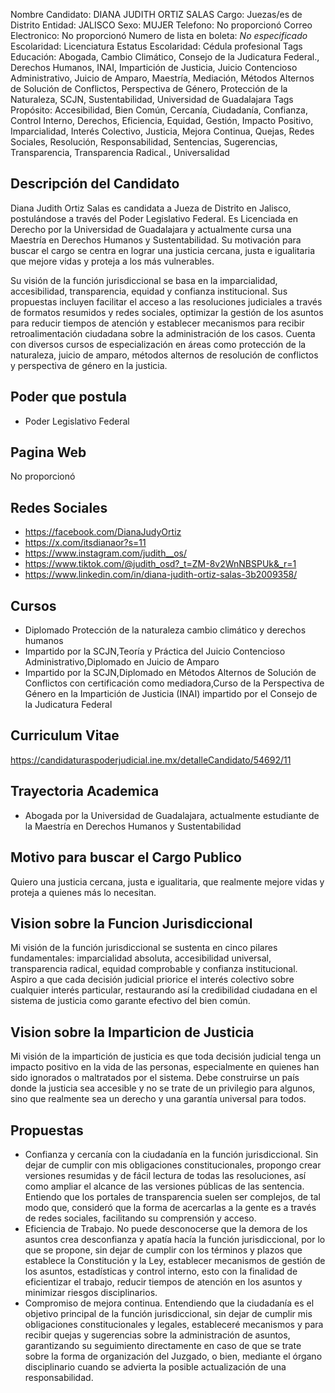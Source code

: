 Nombre Candidato: DIANA JUDITH ORTIZ SALAS
Cargo: Juezas/es de Distrito
Entidad: JALISCO
Sexo: MUJER
Telefono: No proporcionó
Correo Electronico: No proporcionó
Numero de lista en boleta: *No especificado*
Escolaridad: Licenciatura
Estatus Escolaridad: Cédula profesional
Tags Educación: Abogada, Cambio Climático, Consejo de la Judicatura Federal., Derechos Humanos, INAI, Impartición de Justicia, Juicio Contencioso Administrativo, Juicio de Amparo, Maestría, Mediación, Métodos Alternos de Solución de Conflictos, Perspectiva de Género, Protección de la Naturaleza, SCJN, Sustentabilidad, Universidad de Guadalajara
Tags Propósito: Accesibilidad, Bien Común, Cercanía, Ciudadanía, Confianza, Control Interno, Derechos, Eficiencia, Equidad, Gestión, Impacto Positivo, Imparcialidad, Interés Colectivo, Justicia, Mejora Continua, Quejas, Redes Sociales, Resolución, Responsabilidad, Sentencias, Sugerencias, Transparencia, Transparencia Radical., Universalidad


## Descripción del Candidato 

Diana Judith Ortiz Salas es candidata a Jueza de Distrito en Jalisco, postulándose a través del Poder Legislativo Federal. Es Licenciada en Derecho por la Universidad de Guadalajara y actualmente cursa una Maestría en Derechos Humanos y Sustentabilidad. Su motivación para buscar el cargo se centra en lograr una justicia cercana, justa e igualitaria que mejore vidas y proteja a los más vulnerables.

Su visión de la función jurisdiccional se basa en la imparcialidad, accesibilidad, transparencia, equidad y confianza institucional. Sus propuestas incluyen facilitar el acceso a las resoluciones judiciales a través de formatos resumidos y redes sociales, optimizar la gestión de los asuntos para reducir tiempos de atención y establecer mecanismos para recibir retroalimentación ciudadana sobre la administración de los casos. Cuenta con diversos cursos de especialización en áreas como protección de la naturaleza, juicio de amparo, métodos alternos de resolución de conflictos y perspectiva de género en la justicia.


## Poder que postula

- Poder Legislativo Federal


## Pagina Web

No proporcionó


## Redes Sociales

- https://facebook.com/DianaJudyOrtiz
- https://x.com/itsdianaor?s=11
- https://www.instagram.com/judith__os/
- https://www.tiktok.com/@judith_osd?_t=ZM-8v2WnNBSPUk&_r=1
- https://www.linkedin.com/in/diana-judith-ortiz-salas-3b2009358/


## Cursos

- Diplomado Protección de la naturaleza cambio climático y derechos humanos
- Impartido por la SCJN,Teoría y Práctica del Juicio Contencioso Administrativo,Diplomado en Juicio de Amparo
- Impartido por la SCJN,Diplomado en Métodos Alternos de Solución de Conflictos con certificación como mediadora,Curso de la Perspectiva de Género en la Impartición de Justicia (INAI) impartido por el Consejo de la Judicatura Federal


## Curriculum Vitae

https://candidaturaspoderjudicial.ine.mx/detalleCandidato/54692/11


## Trayectoria Academica

- Abogada por la Universidad de Guadalajara, actualmente estudiante de la Maestría en Derechos Humanos y Sustentabilidad


## Motivo para buscar el Cargo Publico

Quiero una justicia cercana, justa e igualitaria, que realmente mejore vidas y proteja a quienes más lo necesitan.


## Vision sobre la Funcion Jurisdiccional

Mi visión de la función jurisdiccional se sustenta en cinco pilares fundamentales: imparcialidad absoluta, accesibilidad universal, transparencia radical, equidad comprobable y confianza institucional. Aspiro a que cada decisión judicial priorice el interés colectivo sobre cualquier interés particular, restaurando así la credibilidad ciudadana en el sistema de justicia como garante efectivo del bien común.


## Vision sobre la Imparticion de Justicia

Mi visión de la impartición de justicia es que toda decisión judicial tenga un impacto positivo en la vida de las personas, especialmente en quienes han sido ignorados o maltratados por el sistema. Debe construirse un país donde la justicia sea accesible y no se trate de un privilegio para algunos, sino que realmente sea un derecho y una garantía universal para todos.


## Propuestas

- Confianza y cercanía con la ciudadanía en la función jurisdiccional. Sin dejar de cumplir con mis obligaciones constitucionales, propongo crear versiones resumidas y de fácil lectura de todas las resoluciones, así como ampliar el alcance de las versiones públicas de las sentencia. Entiendo que los portales de transparencia suelen ser complejos, de tal modo que, consideró que la forma de acercarlas a la gente es a través de redes sociales, facilitando su comprensión y acceso.
- Eficiencia de Trabajo. No puede desconocerse que la demora de los asuntos crea desconfianza y apatía hacía la función jurisdiccional, por lo que se propone, sin dejar de cumplir con los términos y plazos que establece la Constitución y la Ley, establecer mecanismos de gestión de los asuntos, estadísticas y control interno, esto con la finalidad de eficientizar el trabajo, reducir tiempos de atención en los asuntos y minimizar riesgos disciplinarios.
- Compromiso de mejora continua. Entendiendo que la ciudadanía es el objetivo principal de la función jurisdiccional, sin dejar de cumplir mis obligaciones constitucionales y legales, estableceré mecanismos y para recibir quejas y sugerencias sobre la administración de asuntos, garantizando su seguimiento directamente en caso de que se trate sobre la forma de organización del Juzgado, o bien, mediante el órgano disciplinario cuando se advierta la posible actualización de una responsabilidad.

